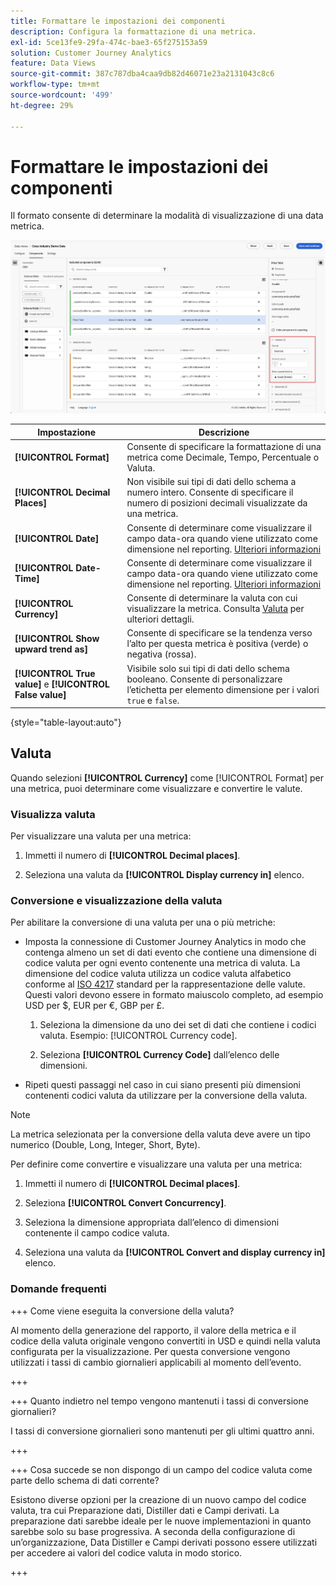 ```yaml
---
title: Formattare le impostazioni dei componenti
description: Configura la formattazione di una metrica.
exl-id: 5ce13fe9-29fa-474c-bae3-65f275153a59
solution: Customer Journey Analytics
feature: Data Views
source-git-commit: 387c787dba4caa9db82d46071e23a2131043c8c6
workflow-type: tm+mt
source-wordcount: '499'
ht-degree: 29%

---
```


# Formattare le impostazioni dei componenti

Il formato consente di determinare la modalità di visualizzazione di una data metrica.

![Impostazioni formato](../assets/format-settings.png)

| Impostazione | Descrizione |
| --- | --- |
| **[!UICONTROL Format]** | Consente di specificare la formattazione di una metrica come Decimale, Tempo, Percentuale o Valuta. |
| **[!UICONTROL Decimal Places]** | Non visibile sui tipi di dati dello schema a numero intero. Consente di specificare il numero di posizioni decimali visualizzate da una metrica. |
| **[!UICONTROL Date]** | Consente di determinare come visualizzare il campo data-ora quando viene utilizzato come dimensione nel reporting. [Ulteriori informazioni](../../use-cases/data-views/data-views-usecases.md#date-and-date-time-use-cases) |
| **[!UICONTROL Date-Time]** | Consente di determinare come visualizzare il campo data-ora quando viene utilizzato come dimensione nel reporting. [Ulteriori informazioni](../../use-cases/data-views/data-views-usecases.md#date-and-date-time-use-cases) |
| **[!UICONTROL Currency]** | Consente di determinare la valuta con cui visualizzare la metrica. Consulta [Valuta](#currency) per ulteriori dettagli. |
| **[!UICONTROL Show upward trend as]** | Consente di specificare se la tendenza verso l’alto per questa metrica è positiva (verde) o negativa (rossa). |
| **[!UICONTROL True value]** e **[!UICONTROL False value]** | Visibile solo sui tipi di dati dello schema booleano. Consente di personalizzare l’etichetta per elemento dimensione per i valori `true` e `false`. |

{style="table-layout:auto"}

## Valuta

Quando selezioni **[!UICONTROL Currency]** come [!UICONTROL Format] per una metrica, puoi determinare come visualizzare e convertire le valute.

### Visualizza valuta

Per visualizzare una valuta per una metrica:

1. Immetti il numero di **[!UICONTROL Decimal places]**.

1. Seleziona una valuta da **[!UICONTROL Display currency in]** elenco.


### Conversione e visualizzazione della valuta

Per abilitare la conversione di una valuta per una o più metriche:

- Imposta la connessione di Customer Journey Analytics in modo che contenga almeno un set di dati evento che contiene una dimensione di codice valuta per ogni evento contenente una metrica di valuta. La dimensione del codice valuta utilizza un codice valuta alfabetico conforme al [ISO 4217](https://www.iso.org/iso-4217-currency-codes.html) standard per la rappresentazione delle valute. Questi valori devono essere in formato maiuscolo completo, ad esempio USD per $, EUR per €, GBP per £.

   1. Seleziona la dimensione da uno dei set di dati che contiene i codici valuta. Esempio: [!UICONTROL Currency code].

   1. Seleziona **[!UICONTROL Currency Code]** dall’elenco delle dimensioni.

- Ripeti questi passaggi nel caso in cui siano presenti più dimensioni contenenti codici valuta da utilizzare per la conversione della valuta.

>[!NOTE]
>
>La metrica selezionata per la conversione della valuta deve avere un tipo numerico (Double, Long, Integer, Short, Byte).


Per definire come convertire e visualizzare una valuta per una metrica:

1. Immetti il numero di **[!UICONTROL Decimal places]**.

1. Seleziona **[!UICONTROL Convert Concurrency]**.

1. Seleziona la dimensione appropriata dall’elenco di dimensioni contenente il campo codice valuta.

1. Seleziona una valuta da **[!UICONTROL Convert and display currency in]** elenco.

### Domande frequenti

+++ Come viene eseguita la conversione della valuta?

Al momento della generazione del rapporto, il valore della metrica e il codice della valuta originale vengono convertiti in USD e quindi nella valuta configurata per la visualizzazione. Per questa conversione vengono utilizzati i tassi di cambio giornalieri applicabili al momento dell’evento.

+++


+++ Quanto indietro nel tempo vengono mantenuti i tassi di conversione giornalieri?

I tassi di conversione giornalieri sono mantenuti per gli ultimi quattro anni.

+++


+++ Cosa succede se non dispongo di un campo del codice valuta come parte dello schema di dati corrente?

Esistono diverse opzioni per la creazione di un nuovo campo del codice valuta, tra cui Preparazione dati, Distiller dati e Campi derivati. La preparazione dati sarebbe ideale per le nuove implementazioni in quanto sarebbe solo su base progressiva. A seconda della configurazione di un’organizzazione, Data Distiller e Campi derivati possono essere utilizzati per accedere ai valori del codice valuta in modo storico.

+++

